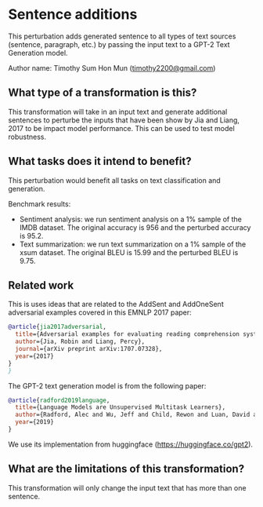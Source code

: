 # Sentence additions
This perturbation adds generated sentence to all types of text sources (sentence, paragraph, etc.) by passing the input text to a GPT-2 Text Generation model.

Author name: Timothy Sum Hon Mun (timothy2200@gmail.com)

## What type of a transformation is this?
This transformation will take in an input text and generate additional sentences to perturbe the inputs that have been show by Jia and Liang, 2017 to be impact model performance. This can be used to test model robustness. 

## What tasks does it intend to benefit?
This perturbation would benefit all tasks on text classification and generation. 

Benchmark results:

- Sentiment analysis: we run sentiment analysis on a 1% sample of the IMDB dataset. The original accuracy is 956 and the perturbed accuracy is 95.2.
- Text summarization: we run text summarization on a 1% sample of the xsum dataset. The original BLEU is 15.99 and the perturbed BLEU is 9.75.

## Related work

This is uses ideas that are related to the AddSent and AddOneSent adversarial examples covered in this EMNLP 2017 paper:

```bibtex
@article{jia2017adversarial,
  title={Adversarial examples for evaluating reading comprehension systems},
  author={Jia, Robin and Liang, Percy},
  journal={arXiv preprint arXiv:1707.07328},
  year={2017}
}
}
```

The GPT-2 text generation model is from the following paper:

```bibtex
@article{radford2019language,
  title={Language Models are Unsupervised Multitask Learners},
  author={Radford, Alec and Wu, Jeff and Child, Rewon and Luan, David and Amodei, Dario and Sutskever, Ilya},
  year={2019}
}
```

We use its implementation from huggingface (https://huggingface.co/gpt2).

## What are the limitations of this transformation?

This transformation will only change the input text that has more than one sentence. 

